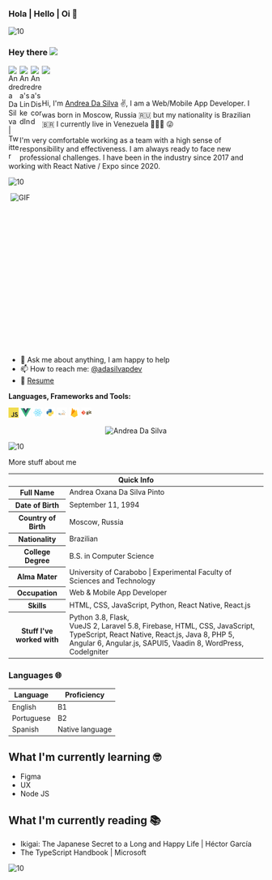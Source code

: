 ### Hola | Hello | Oi 👋

![10](https://github.com/adasilvapdev/adasilvapdev/blob/main/gradient.jpg)

### Hey there <img src="https://media.giphy.com/media/hvRJCLFzcasrR4ia7z/giphy.gif" width="25px">
<a href="https://twitter.com/adasilvapdev" target="_blank">
  <img align="left" alt="Andrea Da Silva | Twitter" width="22px" src="https://raw.githubusercontent.com/peterthehan/peterthehan/master/assets/twitter.svg" />
</a>
<a href="https://linkedin.com/in/adasilvapdev/" target="_blank">
  <img align="left" alt="Andrea's LinkedIn" width="22px" src="https://raw.githubusercontent.com/peterthehan/peterthehan/master/assets/linkedin.svg" />
</a>
<a href="https://discord.com/users/adasilvapdev#4563/" target="_blank">
  <img align="left" alt="Andrea's Discord" width="22px" src="https://raw.githubusercontent.com/peterthehan/peterthehan/master/assets/discord.svg" />
</a>

![](https://visitor-badge.glitch.me/badge?page_id=adasilvapdev.adasilvapdev)

<br />

Hi, I'm [Andrea Da Silva](https://adasilvapdev.github.io/web/) ✌, I am a Web/Mobile App Developer. I was born in Moscow, Russia 🇷🇺 but my nationality is Brazilian 🇧🇷
I currently live in Venezuela 📍🇻🇪 😜

I'm very comfortable working as a team with a high sense of responsibility and effectiveness. I am always ready to face new professional challenges. I have been in the industry since 2017 and working with React Native / Expo since 2020.

![10](https://github.com/adasilvapdev/adasilvapdev/blob/main/gradient.jpg)

  <img align="right" alt="GIF" src="https://raw.githubusercontent.com/adasilvapdev/adasilvapdev/main/coding.gif" width="500" height="320" />
  
- 💬 Ask me about anything, I am happy to help
- 📫 How to reach me: [@adasilvapdev](https://twitter.com/adasilvapdev)
- 📝 [Resume](https://adasilvapdev.github.io/curriculum/)

**Languages, Frameworks and Tools:**  

<code><img height="20" src="https://raw.githubusercontent.com/github/explore/80688e429a7d4ef2fca1e82350fe8e3517d3494d/topics/javascript/javascript.png"></code>
<code><img height="20" src="https://raw.githubusercontent.com/github/explore/80688e429a7d4ef2fca1e82350fe8e3517d3494d/topics/vue/vue.png"></code>
<code><img height="20" src="https://raw.githubusercontent.com/github/explore/80688e429a7d4ef2fca1e82350fe8e3517d3494d/topics/react/react.png"></code>
<code><img height="20" src="https://raw.githubusercontent.com/github/explore/80688e429a7d4ef2fca1e82350fe8e3517d3494d/topics/python/python.png"></code>
<code><img height="20" src="https://raw.githubusercontent.com/github/explore/80688e429a7d4ef2fca1e82350fe8e3517d3494d/topics/mysql/mysql.png"></code>
<code><img height="20" src="https://raw.githubusercontent.com/github/explore/80688e429a7d4ef2fca1e82350fe8e3517d3494d/topics/firebase/firebase.png"></code>
<code><img height="20" src="https://raw.githubusercontent.com/github/explore/80688e429a7d4ef2fca1e82350fe8e3517d3494d/topics/git/git.png"></code>


<p align="center"> <img src="https://github-readme-stats.vercel.app/api?username=adasilvapdev&show_icons=true&theme=gotham" alt="Andrea Da Silva" />

![10](https://github.com/adasilvapdev/adasilvapdev/blob/main/gradient.jpg)

<summary>
  More stuff about me
</summary>

<table>
<thead>
<tr>
<th colspan="2">Quick Info</th>
</tr>
</thead>
<tbody>
<tr><th scope='row'>Full Name</th><td>Andrea Oxana Da Silva Pinto</td></tr>
<tr><th scope='row'>Date of Birth</th><td><time datetime="1994-09-11 04:00">September 11, 1994</time></td></tr>
<tr><th scope='row'>Country of Birth</th><td>Moscow, Russia</td></tr>
<tr><th scope='row'>Nationality</th><td>Brazilian</td></tr>
<tr><th scope='row'>College Degree</th><td>B.S. in Computer Science</td></tr>
<tr><th scope='row'>Alma Mater</th><td>University of Carabobo | Experimental Faculty of Sciences and Technology</td></tr>
<tr><th scope='row'>Occupation</th><td>Web & Mobile App Developer</td></tr>
<tr><th scope='row'>Skills</th><td>HTML, CSS, JavaScript, Python, React Native, React.js</td></tr>
<tr><th scope='row'>Stuff I've worked with</th><td>
Python 3.8, Flask, </br>
VueJS 2, Laravel 5.8, Firebase, HTML, CSS, JavaScript, TypeScript, React Native, React.js, Java 8, PHP 5, Angular 6, Angular.js, SAPUI5, Vaadin 8, WordPress, CodeIgniter</td></tr>
</tbody>
</table>

### Languages 🌐

| Language      | Proficiency                                                               |
| ------------- | ------------------------------------------------------------------------- |
| English       | B1                                                                        |
| Portuguese    | B2                                                                        |
| Spanish       | Native language                                                           |

## What I'm currently learning 🤓
- Figma
- UX
- Node JS

## What I'm currently reading 📚
- Ikigai: The Japanese Secret to a Long and Happy Life | Héctor García
- The TypeScript Handbook | Microsoft

<!-- 
- 🔭 I’m currently working on ....
- 🌱 I’m currently learning ...
- 👯 I’m looking to collaborate on ...
- 🤔 I’m looking for help with ...
- 💬 Ask me about ...
- 📫 How to reach me: ...
- 😄 Pronouns: ...
- ⚡ Fun fact: ...
-->

![10](https://github.com/adasilvapdev/adasilvapdev/blob/main/gradient.jpg)